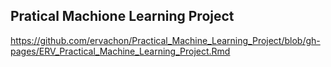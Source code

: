 ## Pratical Machione Learning Project

https://github.com/ervachon/Practical_Machine_Learning_Project/blob/gh-pages/ERV_Practical_Machine_Learning_Project.Rmd
